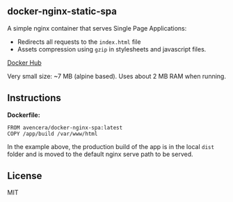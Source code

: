 ## docker-nginx-static-spa

A simple nginx container that serves Single Page Applications:
- Redirects all requests to the `index.html` file
- Assets compression using `gzip` in stylesheets and javascript files.

[Docker Hub](https://hub.docker.com/r/iamfreee/docker-nginx-static-spa/)

Very small size: ~7 MB (alpine based). Uses about 2 MB RAM when running.

## Instructions

**Dockerfile:**
```
FROM avencera/docker-nginx-spa:latest
COPY /app/build /var/www/html
```

In the example above, the production build of the app is in the local `dist` folder and is moved to the default nginx serve path to be served.

## License
MIT
